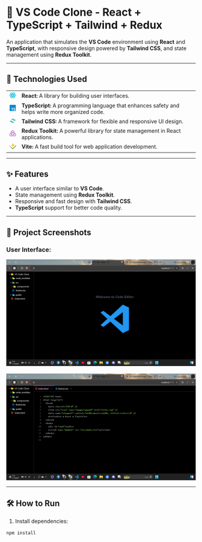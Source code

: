 # 🧩 VS Code Clone - React + TypeScript + Tailwind + Redux

An application that simulates the **VS Code** environment using **React** and **TypeScript**, with responsive design powered by **Tailwind CSS**, and state management using **Redux Toolkit**.

---

## 🚀 Technologies Used

<table>
  <tr>
    <td><img src="./public/icons/react.svg" alt="React" width="30"/></td>
    <td><strong>React:</strong> A library for building user interfaces.</td>
  </tr>
  <tr>
    <td><img src="./public/icons/typescript.svg" alt="TypeScript" width="30"/></td>
    <td><strong>TypeScript:</strong> A programming language that enhances safety and helps write more organized code.</td>
  </tr>
  <tr>
    <td><img src="./public/icons/tailwindcss.svg" alt="Tailwind CSS" width="30"/></td>
    <td><strong>Tailwind CSS:</strong> A framework for flexible and responsive UI design.</td>
  </tr>
  <tr>
    <td><img src="./public/icons/redux-action.svg" alt="Redux Toolkit" width="30"/></td>
    <td><strong>Redux Toolkit:</strong> A powerful library for state management in React applications.</td>
  </tr>
  <tr>
    <td><img src="./public/icons/vitest.svg" alt="Vite" width="30"/></td>
    <td><strong>Vite:</strong> A fast build tool for web application development.</td>
  </tr>
</table>

---

## ✨ Features

- A user interface similar to **VS Code**.
- State management using **Redux Toolkit**.
- Responsive and fast design with **Tailwind CSS**.
- **TypeScript** support for better code quality.

---

## 📸 Project Screenshots

### User Interface:

<img src="./screenshots/screenshot1.png" alt="Application Interface" width="600" />
<br/><br/>
<img src="./screenshots/screenshot2.png" alt="Application Interface" width="600" />

---

## 🛠️ How to Run

1. Install dependencies:

```bash
npm install
